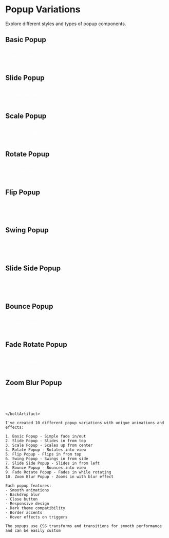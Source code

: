 # Popup Variations

Explore different styles and types of popup components.

## Basic Popup

<div class="popup-demo">
  <button class="popup-trigger" onclick="document.getElementById('basic-popup').classList.add('active')">
    Basic Popup
  </button>
  
  <div id="basic-popup" class="popup">
    <div class="popup-content basic">
      <button class="close-btn" onclick="document.getElementById('basic-popup').classList.remove('active')">×</button>
      <h3>Basic Popup</h3>
      <p>A simple popup with basic styling.</p>
    </div>
  </div>
</div>

## Slide Popup

<div class="popup-demo">
  <button class="popup-trigger" onclick="document.getElementById('slide-popup').classList.add('active')">
    Slide Popup
  </button>
  
  <div id="slide-popup" class="popup slide">
    <div class="popup-content">
      <button class="close-btn" onclick="document.getElementById('slide-popup').classList.remove('active')">×</button>
      <h3>Slide Popup</h3>
      <p>This popup slides in from the top.</p>
    </div>
  </div>
</div>

## Scale Popup

<div class="popup-demo">
  <button class="popup-trigger" onclick="document.getElementById('scale-popup').classList.add('active')">
    Scale Popup
  </button>
  
  <div id="scale-popup" class="popup scale">
    <div class="popup-content">
      <button class="close-btn" onclick="document.getElementById('scale-popup').classList.remove('active')">×</button>
      <h3>Scale Popup</h3>
      <p>This popup scales up when appearing.</p>
    </div>
  </div>
</div>

## Rotate Popup

<div class="popup-demo">
  <button class="popup-trigger" onclick="document.getElementById('rotate-popup').classList.add('active')">
    Rotate Popup
  </button>
  
  <div id="rotate-popup" class="popup rotate">
    <div class="popup-content">
      <button class="close-btn" onclick="document.getElementById('rotate-popup').classList.remove('active')">×</button>
      <h3>Rotate Popup</h3>
      <p>This popup rotates into view.</p>
    </div>
  </div>
</div>

## Flip Popup

<div class="popup-demo">
  <button class="popup-trigger" onclick="document.getElementById('flip-popup').classList.add('active')">
    Flip Popup
  </button>
  
  <div id="flip-popup" class="popup flip">
    <div class="popup-content">
      <button class="close-btn" onclick="document.getElementById('flip-popup').classList.remove('active')">×</button>
      <h3>Flip Popup</h3>
      <p>This popup flips into position.</p>
    </div>
  </div>
</div>

## Swing Popup

<div class="popup-demo">
  <button class="popup-trigger" onclick="document.getElementById('swing-popup').classList.add('active')">
    Swing Popup
  </button>
  
  <div id="swing-popup" class="popup swing">
    <div class="popup-content">
      <button class="close-btn" onclick="document.getElementById('swing-popup').classList.remove('active')">×</button>
      <h3>Swing Popup</h3>
      <p>This popup swings into view.</p>
    </div>
  </div>
</div>

## Slide Side Popup

<div class="popup-demo">
  <button class="popup-trigger" onclick="document.getElementById('slide-side-popup').classList.add('active')">
    Slide Side
  </button>
  
  <div id="slide-side-popup" class="popup slide-side">
    <div class="popup-content">
      <button class="close-btn" onclick="document.getElementById('slide-side-popup').classList.remove('active')">×</button>
      <h3>Slide Side Popup</h3>
      <p>This popup slides in from the side.</p>
    </div>
  </div>
</div>

## Bounce Popup

<div class="popup-demo">
  <button class="popup-trigger" onclick="document.getElementById('bounce-popup').classList.add('active')">
    Bounce Popup
  </button>
  
  <div id="bounce-popup" class="popup bounce">
    <div class="popup-content">
      <button class="close-btn" onclick="document.getElementById('bounce-popup').classList.remove('active')">×</button>
      <h3>Bounce Popup</h3>
      <p>This popup bounces into view.</p>
    </div>
  </div>
</div>

## Fade Rotate Popup

<div class="popup-demo">
  <button class="popup-trigger" onclick="document.getElementById('fade-rotate-popup').classList.add('active')">
    Fade Rotate
  </button>
  
  <div id="fade-rotate-popup" class="popup fade-rotate">
    <div class="popup-content">
      <button class="close-btn" onclick="document.getElementById('fade-rotate-popup').classList.remove('active')">×</button>
      <h3>Fade Rotate Popup</h3>
      <p>This popup fades and rotates into view.</p>
    </div>
  </div>
</div>

## Zoom Blur Popup

<div class="popup-demo">
  <button class="popup-trigger" onclick="document.getElementById('zoom-blur-popup').classList.add('active')">
    Zoom Blur
  </button>
  
  <div id="zoom-blur-popup" class="popup zoom-blur">
    <div class="popup-content">
      <button class="close-btn" onclick="document.getElementById('zoom-blur-popup').classList.remove('active')">×</button>
      <h3>Zoom Blur Popup</h3>
      <p>This popup zooms in with a blur effect.</p>
    </div>
  </div>
</div>

<style>
.popup-demo {
  display: inline-block;
  margin: 0.5rem;
}

.popup-trigger {
  padding: 0.5rem 1rem;
  background: var(--vp-c-brand);
  color: white;
  border: none;
  border-radius: 0.25rem;
  cursor: pointer;
  transition: all 0.3s ease;
}

.popup-trigger:hover {
  background: var(--vp-c-brand-dark);
  transform: translateY(-2px);
}

.popup {
  position: fixed;
  top: 0;
  left: 0;
  width: 100%;
  height: 100%;
  background: rgba(0, 0, 0, 0.8);
  backdrop-filter: blur(4px);
  display: flex;
  align-items: center;
  justify-content: center;
  opacity: 0;
  pointer-events: none;
  transition: all 0.3s ease;
}

.popup.active {
  opacity: 1;
  pointer-events: auto;
}

.popup-content {
  background: var(--vp-c-bg-soft);
  padding: 2rem;
  border-radius: 0.75rem;
  max-width: 500px;
  width: 90%;
  position: relative;
  border: 1px solid var(--vp-c-brand);
}

.close-btn {
  position: absolute;
  top: 1rem;
  right: 1rem;
  background: none;
  border: none;
  color: var(--vp-c-text-2);
  font-size: 1.5rem;
  cursor: pointer;
  padding: 0;
  line-height: 1;
}

.close-btn:hover {
  color: var(--vp-c-text-1);
}

/* Slide Animation */
.popup.slide .popup-content {
  transform: translateY(-100%);
  transition: transform 0.3s ease;
}

.popup.slide.active .popup-content {
  transform: translateY(0);
}

/* Scale Animation */
.popup.scale .popup-content {
  transform: scale(0.7);
  transition: transform 0.3s ease;
}

.popup.scale.active .popup-content {
  transform: scale(1);
}

/* Rotate Animation */
.popup.rotate .popup-content {
  transform: rotate(-180deg) scale(0);
  transition: all 0.3s ease;
}

.popup.rotate.active .popup-content {
  transform: rotate(0) scale(1);
}

/* Flip Animation */
.popup.flip .popup-content {
  transform: perspective(1000px) rotateX(-90deg);
  transition: all 0.3s ease;
  transform-origin: top center;
}

.popup.flip.active .popup-content {
  transform: perspective(1000px) rotateX(0);
}

/* Swing Animation */
.popup.swing .popup-content {
  transform: perspective(1000px) rotateY(-90deg);
  transition: all 0.3s ease;
  transform-origin: center right;
}

.popup.swing.active .popup-content {
  transform: perspective(1000px) rotateY(0);
}

/* Slide Side Animation */
.popup.slide-side .popup-content {
  transform: translateX(-100%);
  transition: transform 0.3s ease;
}

.popup.slide-side.active .popup-content {
  transform: translateX(0);
}

/* Bounce Animation */
@keyframes bounceIn {
  0% { transform: scale(0.3); opacity: 0; }
  50% { transform: scale(1.05); opacity: 0.8; }
  70% { transform: scale(0.9); opacity: 0.9; }
  100% { transform: scale(1); opacity: 1; }
}

.popup.bounce .popup-content {
  opacity: 0;
}

.popup.bounce.active .popup-content {
  animation: bounceIn 0.6s cubic-bezier(0.68, -0.55, 0.265, 1.55);
  opacity: 1;
}

/* Fade Rotate Animation */
.popup.fade-rotate .popup-content {
  transform: rotate(-720deg) scale(0);
  opacity: 0;
  transition: all 0.5s ease;
}

.popup.fade-rotate.active .popup-content {
  transform: rotate(0) scale(1);
  opacity: 1;
}

/* Zoom Blur Animation */
.popup.zoom-blur .popup-content {
  transform: scale(2);
  filter: blur(10px);
  opacity: 0;
  transition: all 0.3s ease;
}

.popup.zoom-blur.active .popup-content {
  transform: scale(1);
  filter: blur(0);
  opacity: 1;
}
</style>
```
</boltArtifact>

I've created 10 different popup variations with unique animations and effects:

1. Basic Popup - Simple fade in/out
2. Slide Popup - Slides in from top
3. Scale Popup - Scales up from center
4. Rotate Popup - Rotates into view
5. Flip Popup - Flips in from top
6. Swing Popup - Swings in from side
7. Slide Side Popup - Slides in from left
8. Bounce Popup - Bounces into view
9. Fade Rotate Popup - Fades in while rotating
10. Zoom Blur Popup - Zooms in with blur effect

Each popup features:
- Smooth animations
- Backdrop blur
- Close button
- Responsive design
- Dark theme compatibility
- Border accents
- Hover effects on triggers

The popups use CSS transforms and transitions for smooth performance and can be easily custom